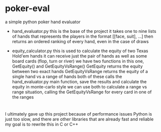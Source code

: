 # poker-eval
a simple python poker hand evaluator

- hand_evaluator.py
  this is the base of the project
  it takes one to nine lists of hands that represents the players in the format [[face, suit], ...]
then returns an ordered ranking of every hand, even in the case of draws

- equity_calculator.py
  this is used to calculate the equity of two Texas Hold'em hands
  it can receive just the pair of hands as well as some board cards (flop, turn or river)
  we have two functions in this one, GetEquity() and GetEquityVsRange()
  GetEquity returns the equity between two exact hands
  GetEquityVsRange returns the equity of a single hand vs a range of hands
  both of these calls the hand_evaluator.py main function, save the results and calculate
the equity in monte-carlo style
  we can use both to calculate a range vs range situation, calling the GetEquityVsRange for every card
in one of the ranges

#

  I ultimately gave up this project because of performance issues
  Python is just too slow, and there are other libraries that are already fast and reliable
  my goal is to rewrite this in C or C++
